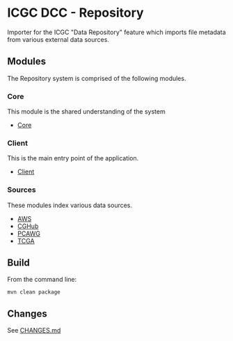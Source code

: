 ICGC DCC - Repository
===

Importer for the ICGC "Data Repository" feature which imports file metadata from various external data sources.

Modules
---

The Repository system is comprised of the following modules.

### Core

This module is the shared understanding of the system
- [Core](dcc-repository-core/README.md)

### Client

This is the main entry point of the application.
- [Client](dcc-repository-client/README.md)

### Sources

These modules index various data sources.
- [AWS](dcc-repository-aws/README.md)
- [CGHub](dcc-repository-cghub/README.md)
- [PCAWG](dcc-repository-pcawg/README.md)
- [TCGA](dcc-repository-tcga/README.md)

Build
---

From the command line:

	mvn clean package
	
Changes
---

See [CHANGES.md](CHANGES.md)

